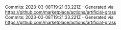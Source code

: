 Commits: 2023-03-08T19:21:33.221Z - Generated via https://github.com/marketplace/actions/artificial-grass
<br>
Commits: 2023-03-08T19:21:33.221Z - Generated via https://github.com/marketplace/actions/artificial-grass
<br>
